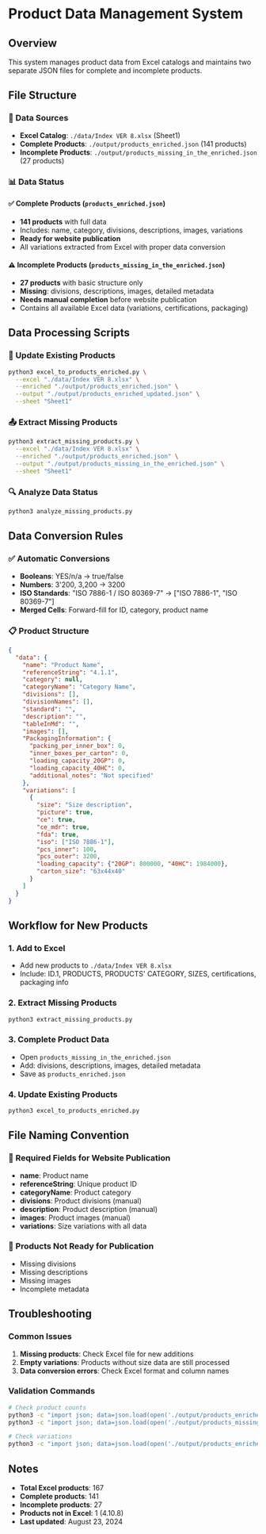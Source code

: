 # Product Data Management System

## Overview
This system manages product data from Excel catalogs and maintains two separate JSON files for complete and incomplete products.

## File Structure

### 📁 Data Sources
- **Excel Catalog**: `./data/Index VER 8.xlsx` (Sheet1)
- **Complete Products**: `./output/products_enriched.json` (141 products)
- **Incomplete Products**: `./output/products_missing_in_the_enriched.json` (27 products)

### 📊 Data Status

#### ✅ Complete Products (`products_enriched.json`)
- **141 products** with full data
- Includes: name, category, divisions, descriptions, images, variations
- **Ready for website publication**
- All variations extracted from Excel with proper data conversion

#### ⚠️ Incomplete Products (`products_missing_in_the_enriched.json`)
- **27 products** with basic structure only
- **Missing**: divisions, descriptions, images, detailed metadata
- **Needs manual completion** before website publication
- Contains all available Excel data (variations, certifications, packaging)

## Data Processing Scripts

### 🔄 Update Existing Products
```bash
python3 excel_to_products_enriched.py \
  --excel "./data/Index VER 8.xlsx" \
  --enriched "./output/products_enriched.json" \
  --output "./output/products_enriched_updated.json" \
  --sheet "Sheet1"
```

### 📤 Extract Missing Products
```bash
python3 extract_missing_products.py \
  --excel "./data/Index VER 8.xlsx" \
  --enriched "./output/products_enriched.json" \
  --output "./output/products_missing_in_the_enriched.json" \
  --sheet "Sheet1"
```

### 🔍 Analyze Data Status
```bash
python3 analyze_missing_products.py
```

## Data Conversion Rules

### ✅ Automatic Conversions
- **Booleans**: YES/n/a → true/false
- **Numbers**: 3'200, 3,200 → 3200
- **ISO Standards**: "ISO 7886-1 / ISO 80369-7" → ["ISO 7886-1", "ISO 80369-7"]
- **Merged Cells**: Forward-fill for ID, category, product name

### 📋 Product Structure
```json
{
  "data": {
    "name": "Product Name",
    "referenceString": "4.1.1",
    "category": null,
    "categoryName": "Category Name",
    "divisions": [],
    "divisionNames": [],
    "standard": "",
    "description": "",
    "tableInMd": "",
    "images": [],
    "PackagingInformation": {
      "packing_per_inner_box": 0,
      "inner_boxes_per_carton": 0,
      "loading_capacity_20GP": 0,
      "loading_capacity_40HC": 0,
      "additional_notes": "Not specified"
    },
    "variations": [
      {
        "size": "Size description",
        "picture": true,
        "ce": true,
        "ce_mdr": true,
        "fda": true,
        "iso": ["ISO 7886-1"],
        "pcs_inner": 100,
        "pcs_outer": 3200,
        "loading_capacity": {"20GP": 800000, "40HC": 1984000},
        "carton_size": "63x44x40"
      }
    ]
  }
}
```

## Workflow for New Products

### 1. Add to Excel
- Add new products to `./data/Index VER 8.xlsx`
- Include: ID.1, PRODUCTS, PRODUCTS' CATEGORY, SIZES, certifications, packaging info

### 2. Extract Missing Products
```bash
python3 extract_missing_products.py
```

### 3. Complete Product Data
- Open `products_missing_in_the_enriched.json`
- Add: divisions, descriptions, images, detailed metadata
- Save as `products_enriched.json`

### 4. Update Existing Products
```bash
python3 excel_to_products_enriched.py
```

## File Naming Convention

### 📝 Required Fields for Website Publication
- **name**: Product name
- **referenceString**: Unique product ID
- **categoryName**: Product category
- **divisions**: Product divisions (manual)
- **description**: Product description (manual)
- **images**: Product images (manual)
- **variations**: Size variations with all data

### 🚫 Products Not Ready for Publication
- Missing divisions
- Missing descriptions
- Missing images
- Incomplete metadata

## Troubleshooting

### Common Issues
1. **Missing products**: Check Excel file for new additions
2. **Empty variations**: Products without size data are still processed
3. **Data conversion errors**: Check Excel format and column names

### Validation Commands
```bash
# Check product counts
python3 -c "import json; data=json.load(open('./output/products_enriched.json')); print(f'Complete: {len(data)}')"
python3 -c "import json; data=json.load(open('./output/products_missing_in_the_enriched.json')); print(f'Incomplete: {len(data)}')"

# Check variations
python3 -c "import json; data=json.load(open('./output/products_enriched.json')); products_with_variations = [p for p in data if p['data'].get('variations')]; print(f'Products with variations: {len(products_with_variations)}')"
```

## Notes
- **Total Excel products**: 167
- **Complete products**: 141
- **Incomplete products**: 27
- **Products not in Excel**: 1 (4.10.8)
- **Last updated**: August 23, 2024
